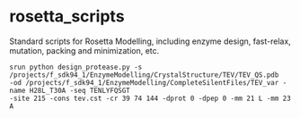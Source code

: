 # rosetta_scripts
Standard scripts for Rosetta Modelling, including enzyme design, fast-relax, mutation, packing and minimization, etc.

```
srun python design_protease.py -s /projects/f_sdk94_1/EnzymeModelling/CrystalStructure/TEV/TEV_QS.pdb 
-od /projects/f_sdk94_1/EnzymeModelling/CompleteSilentFiles/TEV_var -name H28L_T30A -seq TENLYFQSGT 
-site 215 -cons tev.cst -cr 39 74 144 -dprot 0 -dpep 0 -mm 21 L -mm 23 A
```
